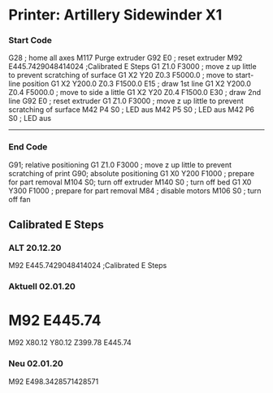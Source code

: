 # Printer: Artillery Sidewinder X1


### Start Code 

G28 ; home all axes
M117 Purge extruder
G92 E0 ; reset extruder
M92 E445.7429048414024 ;Calibrated E Steps
G1 Z1.0 F3000 ; move z up little to prevent scratching of surface
G1 X2 Y20 Z0.3 F5000.0 ; move to start-line position
G1 X2 Y200.0 Z0.3 F1500.0 E15 ; draw 1st line
G1 X2 Y200.0 Z0.4 F5000.0 ; move to side a little
G1 X2 Y20 Z0.4 F1500.0 E30 ; draw 2nd line
G92 E0 ; reset extruder
G1 Z1.0 F3000 ; move z up little to prevent scratching of surface
M42 P4 S0 ; LED aus
M42 P5 S0 ; LED aus
M42 P6 S0 ; LED aus

---

### End Code

G91; relative positioning
G1 Z1.0 F3000 ; move z up little to prevent scratching of print
G90; absolute positioning
G1 X0 Y200 F1000 ; prepare for part removal
M104 S0; turn off extruder
M140 S0 ; turn off bed
G1 X0 Y300 F1000 ; prepare for part removal
M84 ; disable motors
M106 S0 ; turn off fan


## Calibrated E Steps 
### ALT 20.12.20
M92 E445.7429048414024 ;Calibrated E Steps 

### Aktuell 02.01.20
M92 E445.74 
=
M92 X80.12 Y80.12 Z399.78 E445.74

### Neu 02.01.20

M92 E498.3428571428571 
